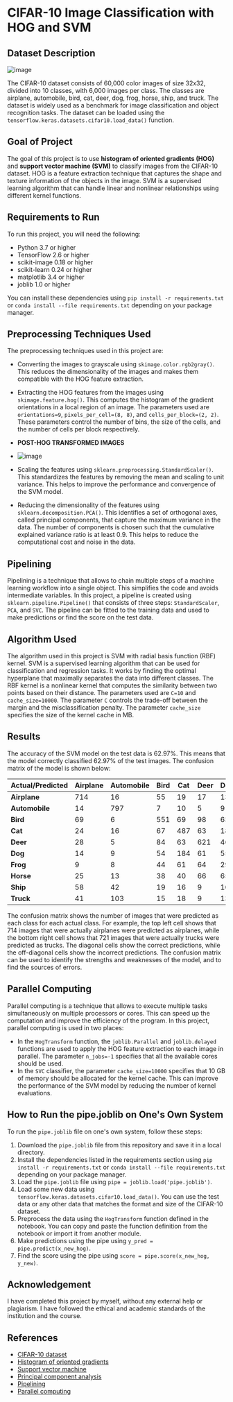 # CIFAR-10 Image Classification with HOG and SVM

## Dataset Description
![image](https://github.com/javarath/CIFAR-10-HOG-SVM-CLASSIFICATION/assets/102171533/02da24de-12bd-496e-8d65-b9b0011876ee)

The CIFAR-10 dataset consists of 60,000 color images of size 32x32, divided into 10 classes, with 6,000 images per class. The classes are airplane, automobile, bird, cat, deer, dog, frog, horse, ship, and truck. The dataset is widely used as a benchmark for image classification and object recognition tasks. The dataset can be loaded using the `tensorflow.keras.datasets.cifar10.load_data()` function.

## Goal of Project

The goal of this project is to use **histogram of oriented gradients (HOG)** and **support vector machine (SVM)** to classify images from the CIFAR-10 dataset. HOG is a feature extraction technique that captures the shape and texture information of the objects in the image. SVM is a supervised learning algorithm that can handle linear and nonlinear relationships using different kernel functions.

## Requirements to Run

To run this project, you will need the following:

- Python 3.7 or higher
- TensorFlow 2.6 or higher
- scikit-image 0.18 or higher
- scikit-learn 0.24 or higher
- matplotlib 3.4 or higher
- joblib 1.0 or higher

You can install these dependencies using `pip install -r requirements.txt` or `conda install --file requirements.txt` depending on your package manager.

## Preprocessing Techniques Used

The preprocessing techniques used in this project are:

- Converting the images to grayscale using `skimage.color.rgb2gray()`. This reduces the dimensionality of the images and makes them compatible with the HOG feature extraction.
- Extracting the HOG features from the images using `skimage.feature.hog()`. This computes the histogram of the gradient orientations in a local region of an image. The parameters used are `orientations=9`, `pixels_per_cell=(8, 8)`, and `cells_per_block=(2, 2)`. These parameters control the number of bins, the size of the cells, and the number of cells per block respectively.
- **POST-HOG TRANSFORMED IMAGES**
- ![image](https://github.com/javarath/CIFAR-10-HOG-SVM-CLASSIFICATION/assets/102171533/906d3fe3-91d1-4384-9e57-feadf844eca0)

- Scaling the features using `sklearn.preprocessing.StandardScaler()`. This standardizes the features by removing the mean and scaling to unit variance. This helps to improve the performance and convergence of the SVM model.
- Reducing the dimensionality of the features using `sklearn.decomposition.PCA()`. This identifies a set of orthogonal axes, called principal components, that capture the maximum variance in the data. The number of components is chosen such that the cumulative explained variance ratio is at least 0.9. This helps to reduce the computational cost and noise in the data.

## Pipelining

Pipelining is a technique that allows to chain multiple steps of a machine learning workflow into a single object. This simplifies the code and avoids intermediate variables. In this project, a pipeline is created using `sklearn.pipeline.Pipeline()` that consists of three steps: `StandardScaler`, `PCA`, and `SVC`. The pipeline can be fitted to the training data and used to make predictions or find the score on the test data.

## Algorithm Used

The algorithm used in this project is SVM with radial basis function (RBF) kernel. SVM is a supervised learning algorithm that can be used for classification and regression tasks. It works by finding the optimal hyperplane that maximally separates the data into different classes. The RBF kernel is a nonlinear kernel that computes the similarity between two points based on their distance. The parameters used are `C=10` and `cache_size=10000`. The parameter `C` controls the trade-off between the margin and the misclassification penalty. The parameter `cache_size` specifies the size of the kernel cache in MB.

## Results

The accuracy of the SVM model on the test data is 62.97%. This means that the model correctly classified 62.97% of the test images. The confusion matrix of the model is shown below:

| **Actual/Predicted** | **Airplane** | **Automobile** | **Bird** | **Cat** | **Deer** | **Dog** | **Frog** | **Horse** | **Ship** | **Truck** |
|------------------|----------|-----------|------|-----|------|-----|------|-------|------|-------|
| **Airplane**     | 714      | 16        | 55   | 19  | 17   | 13  | 11   | 20    | 97   | 38    |
| **Automobile**   | 14       | 797       | 7    | 10  | 5    | 9   | 9    | 9     | 28   | 112   |
| **Bird**         | 69       | 6         | 551  | 69  | 98   | 63  | 74   | 36    | 23   | 11    |
| **Cat**          | 24       | 16        | 67   | 487 | 63   | 182 | 92   | 35    | 19   | 15    |
| **Deer**         | 28       | 5         | 84   | 63  | 621  | 46  | 97   | 40    | 12   | 4     |
| **Dog**          | 14       | 9         | 54   | 184 | 61   | 555 | 53   | 49    | 10   | 11    |
| **Frog**         | 9        | 8         | 44   | 61  | 64   | 29  | 759  | 10    | 7    | 9     |
| **Horse**        | 25       | 13        | 38   | 40  | 66   | 65  | 18   | 704   | 14   | 17    |
| **Ship**         | 58       | 42        | 19   | 16  | 9    | 10  | 9    | 6     | 787  | 44    |
| **Truck**        | 41       | 103       | 15   | 18  | 9    | 13  | 13   | 20    | 47   | 721   |

The confusion matrix shows the number of images that were predicted as each class for each actual class. For example, the top left cell shows that 714 images that were actually airplanes were predicted as airplanes, while the bottom right cell shows that 721 images that were actually trucks were predicted as trucks. The diagonal cells show the correct predictions, while the off-diagonal cells show the incorrect predictions. The confusion matrix can be used to identify the strengths and weaknesses of the model, and to find the sources of errors.

## Parallel Computing

Parallel computing is a technique that allows to execute multiple tasks simultaneously on multiple processors or cores. This can speed up the computation and improve the efficiency of the program. In this project, parallel computing is used in two places:

- In the `HogTransform` function, the `joblib.Parallel` and `joblib.delayed` functions are used to apply the HOG feature extraction to each image in parallel. The parameter `n_jobs=-1` specifies that all the available cores should be used.
- In the `SVC` classifier, the parameter `cache_size=10000` specifies that 10 GB of memory should be allocated for the kernel cache. This can improve the performance of the SVM model by reducing the number of kernel evaluations.

## How to Run the pipe.joblib on One's Own System

To run the `pipe.joblib` file on one's own system, follow these steps:

1. Download the `pipe.joblib` file from this repository and save it in a local directory.
2. Install the dependencies listed in the requirements section using `pip install -r requirements.txt` or `conda install --file requirements.txt` depending on your package manager.
3. Load the `pipe.joblib` file using `pipe = joblib.load('pipe.joblib')`.
4. Load some new data using `tensorflow.keras.datasets.cifar10.load_data()`. You can use the test data or any other data that matches the format and size of the CIFAR-10 dataset.
5. Preprocess the data using the `HogTransform` function defined in the notebook. You can copy and paste the function definition from the notebook or import it from another module.
6. Make predictions using the pipe using `y_pred = pipe.predict(x_new_hog)`.
7. Find the score using the pipe using `score = pipe.score(x_new_hog, y_new)`.

## Acknowledgement

I have completed this project by myself, without any external help or plagiarism. I have followed the ethical and academic standards of the institution and the course.

## References

- [CIFAR-10 dataset](https://www.cs.toronto.edu/~kriz/cifar.html)
- [Histogram of oriented gradients](https://scikit-image.org/docs/dev/auto_examples/features_detection/plot_hog.html)
- [Support vector machine](https://scikit-learn.org/stable/modules/svm.html)
- [Principal component analysis](https://scikit-learn.org/stable/modules/decomposition.html#pca)
- [Pipelining](https://scikit-learn.org/stable/modules/compose.html#pipeline)
- [Parallel computing](https://joblib.readthedocs.io/en/latest/)
